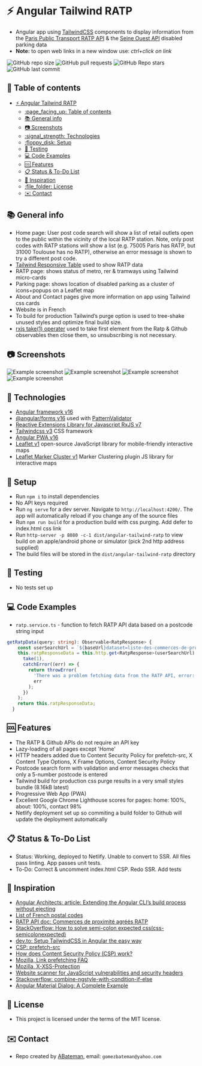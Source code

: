 # :zap: Angular Tailwind RATP

* Angular app using [TailwindCSS](https://tailwindcss.com/) components to display information from the [Paris Public Transport RATP API](https://data.ratp.fr/explore/?sort=modified&refine.publisher=RATP) & the [Seine Ouest API](https://data.seineouest.fr/pages/accueil/) disabled parking data
* **Note:** to open web links in a new window use: _ctrl+click on link_

![GitHub repo size](https://img.shields.io/github/repo-size/AndrewJBateman/angular-tailwind-ratp?style=plastic)
![GitHub pull requests](https://img.shields.io/github/issues-pr/AndrewJBateman/angular-tailwind-ratp?style=plastic)
![GitHub Repo stars](https://img.shields.io/github/stars/AndrewJBateman/angular-tailwind-ratp?style=plastic)
![GitHub last commit](https://img.shields.io/github/last-commit/AndrewJBateman/angular-tailwind-ratp?style=plastic)

## :page_facing_up: Table of contents

* [:zap: Angular Tailwind RATP](#zap-angular-tailwind-ratp)
  * [:page\_facing\_up: Table of contents](#page_facing_up-table-of-contents)
  * [:books: General info](#books-general-info)
  * [:camera: Screenshots](#camera-screenshots)
  * [:signal\_strength: Technologies](#signal_strength-technologies)
  * [:floppy\_disk: Setup](#floppy_disk-setup)
  * [:wrench: Testing](#wrench-testing)
  * [:computer: Code Examples](#computer-code-examples)
  * [:cool: Features](#cool-features)
  * [:clipboard: Status \& To-Do List](#clipboard-status--to-do-list)
  * [:clap: Inspiration](#clap-inspiration)
  * [:file\_folder: License](#file_folder-license)
  * [:envelope: Contact](#envelope-contact)

## :books: General info

* Home page: User post code search will show a list of retail outlets open to the public within the vicinity of the local RATP station. Note, only post codes with RATP stations will show a list (e.g. 75005 Paris has RATP, but 31000 Toulouse has no RATP), otherwise an error message is shown to try a different post code.
* [Tailwind Responsive Table](https://tailwindcomponents.com/component/responsive-table-1) used to show RATP data
* RATP page: shows status of metro, rer & tramways using Tailwind micro-cards
* Parking page: shows location of disabled parking as a cluster of icons+popups on a Leaflet map
* About and Contact pages give more information on app using Tailwind css cards
* Website is in French
* To build for production Tailwind’s purge option is used to tree-shake unused styles and optimize final build size.
* [rxjs take(1) operater](https://advancedweb.hu/rxjs-the-differences-between-first-take-1-and-single/) used to take first element from the Ratp & Github observables then close them, so unsubscribing is not necessary.

## :camera: Screenshots

![Example screenshot](./img/home.jpg)
![Example screenshot](./img/about.jpg)
![Example screenshot](./img/contact.jpg)
![Example screenshot](./img/parking.png)

## :signal_strength: Technologies

* [Angular framework v16](https://angular.io/)
* [@angular/forms v16](https://angular.io/api/forms) used with [PatternValidator](https://angular.io/api/forms/PatternValidator)
* [Reactive Extensions Library for Javascript RxJS v7](https://rxjs.dev/)
* [Tailwindcss v3](https://tailwindcss.com/) CSS framework
* [Angular PWA v16](https://angular.io/guide/service-worker-getting-started)
* [Leaflet v1](https://leafletjs.com/) open-source JavaScript library
for mobile-friendly interactive maps
* [Leaflet Marker Cluster v1](https://github.com/Leaflet/Leaflet.markercluster) Marker Clustering plugin JS library for interactive maps

## :floppy_disk: Setup

* Run `npm i` to install dependencies
* No API keys required
* Run `ng serve` for a dev server. Navigate to `http://localhost:4200/`. The app will automatically reload if you change any of the source files
* Run `npm run build` for a production build with css purging. Add defer to index.html css link
* Run `http-server -p 8080 -c-1 dist/angular-tailwind-ratp` to view build on an apple/android phone or simulator (pick 2nd http address supplied)
* The build files will be stored in the `dist/angular-tailwind-ratp` directory

## :wrench: Testing

* No tests set up

## :computer: Code Examples

* `ratp.service.ts` - function to fetch RATP API data based on a postcode string input

```typescript
getRatpData(query: string): Observable<RatpResponse> {
    const userSearchUrl = `${baseUrl}dataset=liste-des-commerces-de-proximite-agrees-ratp&q=${query}&rows=1052&sort=-code_postal&facet=tco_libelle&facet=code_postal`;
    this.ratpResponseData = this.http.get<RatpResponse>(userSearchUrl).pipe(
      take(1),
      catchError((err) => {
        return throwError(
          'There was a problem fetching data from the RATP API, error: ',
          err
        );
      })
    );
    return this.ratpResponseData;
  }
```

## :cool: Features

* The RATP & Github APIs do not require an API key
* Lazy-loading of all pages except 'Home'
* HTTP headers added due to Content Security Policy for prefetch-src, X Content Type Options, X Frame Options, Content Security Policy
* Postcode search form with validation and error messages checks that only a 5-number postcode is entered
* Tailwind build for production css purge results in a very small styles bundle (8.16kB latest)
* Progressive Web App (PWA)
* Excellent Google Chrome Lighthouse scores for pages: home: 100%, about: 100%, contact 98%
* Netlify deployment set up so commiting a build folder to Github will update the deployment automatically

## :clipboard: Status & To-Do List

* Status: Working, deployed to Netlify. Unable to convert to SSR. All files pass linting. App passes unit tests.
* To-Do: Correct & uncomment index.html CSP. Redo SSR. Add tests

## :clap: Inspiration

* [Angular Architects: article: Extending the Angular CLI’s build process without ejecting](https://www.angulararchitects.io/aktuelles/extending-the-angular-clis-build-process/)
* [List of French postal codes](http://www.bioreference.net/encyclopedia/wikipedia/l/li/list_of_french_postal_codes.html)
* [RATP API doc: Commerces de proximité agréés RATP](https://dataratp2.opendatasoft.com/explore/dataset/liste-des-commerces-de-proximite-agrees-ratp/api/?sort=code_postal)
* [StackOverflow: How to solve semi-colon expected css(css-semicolonexpected)](https://stackoverflow.com/questions/61443484/how-to-solve-semi-colon-expected-csscss-semicolonexpected)
* [dev.to: Setup TailwindCSS in Angular the easy way](https://dev.to/angular/setup-tailwindcss-in-angular-the-easy-way-1i5l)
* [CSP: prefetch-src](https://developer.mozilla.org/en-US/docs/Web/HTTP/Headers/Content-Security-Policy/prefetch-src)
* [How does Content Security Policy (CSP) work?](https://stackoverflow.com/questions/30280370/how-does-content-security-policy-csp-work)
* [Mozilla, Link prefetching FAQ](https://developer.mozilla.org/en-US/docs/Web/HTTP/Link_prefetching_FAQ)
* [Mozilla, X-XSS-Protection](https://developer.mozilla.org/en-US/docs/Web/HTTP/Headers/X-XSS-Protection)
* [Website scanner for JavaScript vulnerabilities and security headers](https://snyk.io/test/website-scanner)
* [Stackoverflow: combine-ngstyle-with-condition-if-else](https://stackoverflow.com/questions/37051496/combine-ngstyle-with-condition-if-else)
* [Angular Material Dialog: A Complete Example](https://blog.angular-university.io/angular-material-dialog/)

## :file_folder: License

* This project is licensed under the terms of the MIT license.

## :envelope: Contact

* Repo created by [ABateman](https://github.com/AndrewJBateman), email: `gomezbateman@yahoo.com`

